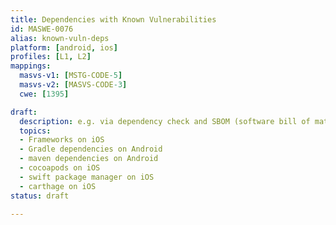 ```yaml
---
title: Dependencies with Known Vulnerabilities
id: MASWE-0076
alias: known-vuln-deps
platform: [android, ios]
profiles: [L1, L2]
mappings:
  masvs-v1: [MSTG-CODE-5]
  masvs-v2: [MASVS-CODE-3]
  cwe: [1395]

draft:
  description: e.g. via dependency check and SBOM (software bill of materials)
  topics:
  - Frameworks on iOS
  - Gradle dependencies on Android
  - maven dependencies on Android
  - cocoapods on iOS
  - swift package manager on iOS
  - carthage on iOS
status: draft

---
```


